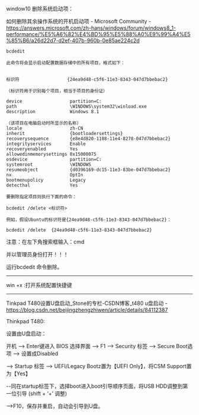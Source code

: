 window10 删除系统启动项：

如何删除其余操作系统的开机启动项 - Microsoft Community - https://answers.microsoft.com/zh-hans/windows/forum/windows8_1-performance/%E5%A6%82%E4%BD%95%E5%88%A0%E9%99%A4%E5%85%B6/a26d22d7-d2ef-407b-960b-0e85ae224c2d

```
bcdedit

此命令将会显示启动配置数据存储中的所有项目，格式如下：


标识符                  {24ea9d48-c5f6-11e3-8343-047d7bbebac2}

（标识符用于识别每个项目，相当于项目的身份证）

device                  partition=C:
path                    \WINDOWS\system32\winload.exe
description             Windows 8.1

（该项目在电脑启动时所显示的名称）
locale                  zh-CN
inherit                 {bootloadersettings}
recoverysequence        {e8e4d820-1188-11e4-8278-047d7bbebac2}
integrityservices       Enable
recoveryenabled         Yes
allowedinmemorysettings 0x15000075
osdevice                partition=C:
systemroot              \WINDOWS
resumeobject            {d0396169-dc15-11e3-83be-047d7bbebac2}
nx                      OptIn
bootmenupolicy          Legacy
detecthal               Yes

要删除指定项目则执行下面的命令：

bcdedit /delete <标识符>

例如，假设Ubuntu的标识符是{24ea9d48-c5f6-11e3-8343-047d7bbebac2}：

bcdedit /delete  {24ea9d48-c5f6-11e3-8343-047d7bbebac2}
```

注意：在左下角搜索框输入：cmd

并以管理员身份打开！！！

运行bcdedit 命令删除。



----

win +x :打开系统配置快捷键

---

Tinkpad T480设置U盘启动_Stone的专栏-CSDN博客_t480 u盘启动 - https://blog.csdn.net/beijingzhengzhiwen/article/details/84112387

Thinkpad T480:

设置由U盘启动：

开机 --> Enter键进入 BIOS 选择界面 --> F1 --> Security 标签 --> Secure Boot选项 --> 设置成Disabled

--> Startup 标签 --> UEFI/Legacy Bootz置为【UEFI Only】，将CSM Support置为【Yes】

--同在startup标签下，选择boot进入boot引导顺序页面，将USB HDD调整到第一位引导 (shift + ‘+’ 调整)

-->F10，保存并重启，自动会引导到U盘。